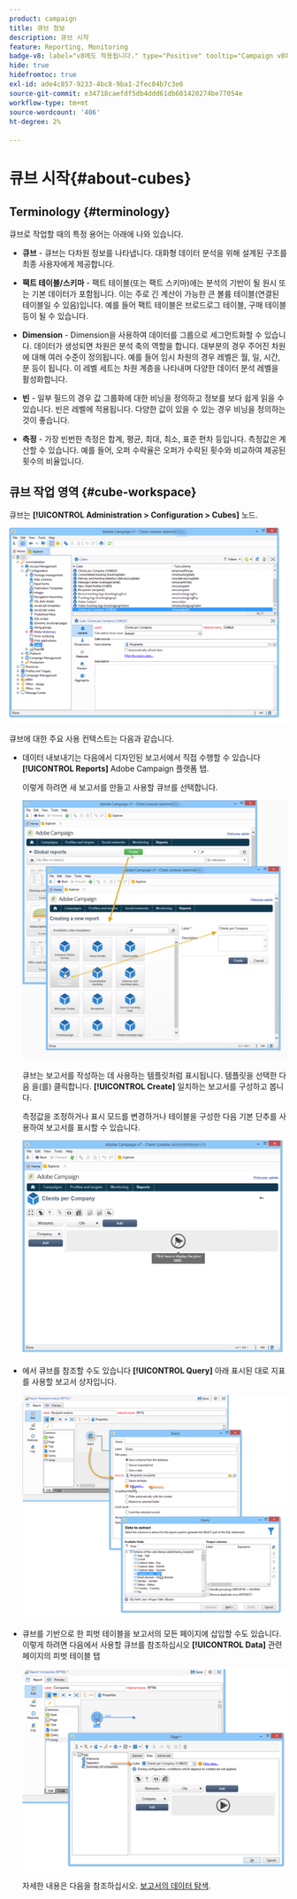 ```yaml
---
product: campaign
title: 큐브 정보
description: 큐브 시작
feature: Reporting, Monitoring
badge-v8: label="v8에도 적용됩니다." type="Positive" tooltip="Campaign v8에도 적용됩니다."
hide: true
hidefromtoc: true
exl-id: ade4c857-9233-4bc8-9ba1-2fec84b7c3e6
source-git-commit: e34718caefdf5db4ddd61db601420274be77054e
workflow-type: tm+mt
source-wordcount: '406'
ht-degree: 2%

---
```


# 큐브 시작{#about-cubes}



## Terminology {#terminology}

큐브로 작업할 때의 특정 용어는 아래에 나와 있습니다.

* **큐브** - 큐브는 다차원 정보를 나타냅니다. 대화형 데이터 분석을 위해 설계된 구조를 최종 사용자에게 제공합니다.

* **팩트 테이블/스키마** - 팩트 테이블(또는 팩트 스키마)에는 분석의 기반이 될 원시 또는 기본 데이터가 포함됩니다. 이는 주로 긴 계산이 가능한 큰 볼륨 테이블(연결된 테이블일 수 있음)입니다. 예를 들어 팩트 테이블은 브로드로그 테이블, 구매 테이블 등이 될 수 있습니다.

* **Dimension** - Dimension을 사용하여 데이터를 그룹으로 세그먼트화할 수 있습니다. 데이터가 생성되면 차원은 분석 축의 역할을 합니다. 대부분의 경우 주어진 차원에 대해 여러 수준이 정의됩니다. 예를 들어 임시 차원의 경우 레벨은 월, 일, 시간, 분 등이 됩니다. 이 레벨 세트는 차원 계층을 나타내며 다양한 데이터 분석 레벨을 활성화합니다.

* **빈** - 일부 필드의 경우 값 그룹화에 대한 비닝을 정의하고 정보를 보다 쉽게 읽을 수 있습니다. 빈은 레벨에 적용됩니다. 다양한 값이 있을 수 있는 경우 비닝을 정의하는 것이 좋습니다.

* **측정** - 가장 빈번한 측정은 합계, 평균, 최대, 최소, 표준 편차 등입니다. 측정값은 계산할 수 있습니다. 예를 들어, 오퍼 수락율은 오퍼가 수락된 횟수와 비교하여 제공된 횟수의 비율입니다.

## 큐브 작업 영역 {#cube-workspace}

큐브는 **[!UICONTROL Administration > Configuration > Cubes]** 노드.

![](assets/s_advuser_cube_node.png)

큐브에 대한 주요 사용 컨텍스트는 다음과 같습니다.

* 데이터 내보내기는 다음에서 디자인된 보고서에서 직접 수행할 수 있습니다 **[!UICONTROL Reports]** Adobe Campaign 플랫폼 탭.

  이렇게 하려면 새 보고서를 만들고 사용할 큐브를 선택합니다.

  ![](assets/cube_create_new.png)

  큐브는 보고서를 작성하는 데 사용하는 템플릿처럼 표시됩니다. 템플릿을 선택한 다음 을(를) 클릭합니다. **[!UICONTROL Create]** 일치하는 보고서를 구성하고 봅니다.

  측정값을 조정하거나 표시 모드를 변경하거나 테이블을 구성한 다음 기본 단추를 사용하여 보고서를 표시할 수 있습니다.

  ![](assets/cube_display_new.png)

* 에서 큐브를 참조할 수도 있습니다 **[!UICONTROL Query]** 아래 표시된 대로 지표를 사용할 보고서 상자입니다.

  ![](assets/s_advuser_query_using_a_cube.png)

* 큐브를 기반으로 한 피벗 테이블을 보고서의 모든 페이지에 삽입할 수도 있습니다. 이렇게 하려면 다음에서 사용할 큐브를 참조하십시오 **[!UICONTROL Data]** 관련 페이지의 피벗 테이블 탭

  ![](assets/s_advuser_cube_in_report.png)

  자세한 내용은 다음을 참조하십시오. [보고서의 데이터 탐색](../../reporting/using/using-cubes-to-explore-data.md#exploring-the-data-in-a-report).
